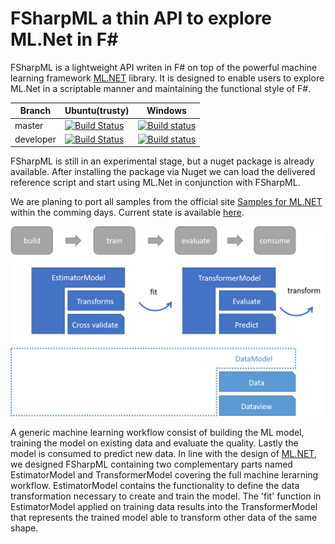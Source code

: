 
FSharpML a thin API to explore ML.Net in F#
===========================================

FSharpML is a lightweight API writen in F# on top of the powerful machine learning framework [ML.NET](http://dot.net/ml) library. It is designed to enable users to explore ML.Net in a scriptable manner and maintaining the functional style of F#.

|Branch|Ubuntu(trusty)|Windows|
|---|---|---|
| master | [![Build Status](https://travis-ci.com/CSBiology/FSharpML.svg?branch=master)](https://travis-ci.com/CSBiology/FSharpML) | [![Build status](https://ci.appveyor.com/api/projects/status/9a5r4aklmmbykobk/branch/master?svg=true)](https://ci.appveyor.com/project/kMutagene/FSharpML/branch/master) |
| developer | [![Build Status](https://travis-ci.com/CSBiology/FSharpML.svg?branch=developer)](https://travis-ci.com/CSBiology/FSharpML) | [![Build status](https://ci.appveyor.com/api/projects/status/9a5r4aklmmbykobk/branch/developer?svg=true)](https://ci.appveyor.com/project/kMutagene/FSharpML/branch/developer) |


FSharpML is still in an experimental stage, but a nuget package is already available.
After installing the package via Nuget we can load the delivered reference script and start using ML.Net in conjunction with FSharpML.

We are planing to port all samples from the official site [Samples for ML.NET](https://github.com/dotnet/machinelearning-samples) within the comming days.
Current state is available [here](https://csbiology.github.io/FSharpML/).

![FSharpML schema](./docsrc/files/img/fsharpml_schema.png)

A generic machine learning workflow consist of building the ML model, training the model on existing data and evaluate the quality. Lastly the model is consumed to predict new data.
In line with the design of [ML.NET](http://dot.net/ml), we designed FSharpML containing two complementary parts named EstimatorModel and TransformerModel covering the full machine lerarning workflow.
EstimatorModel contains the functionality to define the data transformation necessary to create and train the model. The 'fit' function in EstimatorModel applied on training data results into the TransformerModel that represents the trained model able to transform other data of the same shape.



